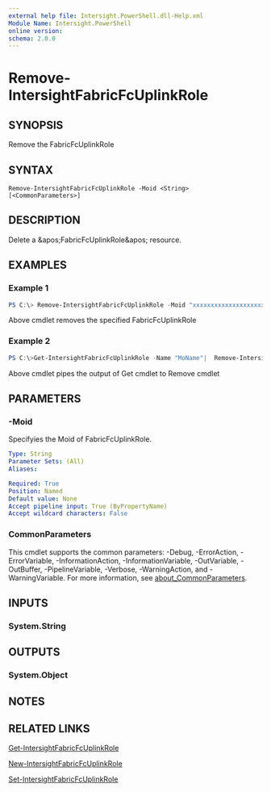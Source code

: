 ```yaml
---
external help file: Intersight.PowerShell.dll-Help.xml
Module Name: Intersight.PowerShell
online version:
schema: 2.0.0
---
```


# Remove-IntersightFabricFcUplinkRole

## SYNOPSIS
Remove the FabricFcUplinkRole

## SYNTAX

```
Remove-IntersightFabricFcUplinkRole -Moid <String> [<CommonParameters>]
```

## DESCRIPTION
Delete a &amp;apos;FabricFcUplinkRole&amp;apos; resource.

## EXAMPLES

### Example 1
```powershell
PS C:\> Remove-IntersightFabricFcUplinkRole -Moid "xxxxxxxxxxxxxxxxxxxxxxxxxxx"
```
Above cmdlet removes the specified FabricFcUplinkRole 

### Example 2
```powershell
PS C:\>Get-IntersightFabricFcUplinkRole -Name "MoName"|  Remove-IntersightFabricFcUplinkRole
```
Above cmdlet pipes the output of Get cmdlet to Remove cmdlet

## PARAMETERS

### -Moid
Specifyies the Moid of FabricFcUplinkRole.

```yaml
Type: String
Parameter Sets: (All)
Aliases:

Required: True
Position: Named
Default value: None
Accept pipeline input: True (ByPropertyName)
Accept wildcard characters: False
```

### CommonParameters
This cmdlet supports the common parameters: -Debug, -ErrorAction, -ErrorVariable, -InformationAction, -InformationVariable, -OutVariable, -OutBuffer, -PipelineVariable, -Verbose, -WarningAction, and -WarningVariable. For more information, see [about_CommonParameters](http://go.microsoft.com/fwlink/?LinkID=113216).

## INPUTS

### System.String

## OUTPUTS

### System.Object
## NOTES

## RELATED LINKS

[Get-IntersightFabricFcUplinkRole](./Get-IntersightFabricFcUplinkRole.md)

[New-IntersightFabricFcUplinkRole](./New-IntersightFabricFcUplinkRole.md)

[Set-IntersightFabricFcUplinkRole](./Set-IntersightFabricFcUplinkRole.md)

